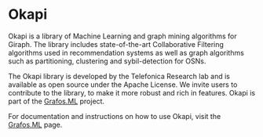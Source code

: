 Okapi
========

Okapi is a library of Machine Learning and graph mining algorithms for Giraph. The library includes state-of-the-art Collaborative Filtering algorithms used in recommendation systems as well as graph algorithms such as partitioning, clustering and sybil-detection for OSNs.

The Okapi library is developed by the Telefonica Research lab and is available as open source under the Apache License. We invite users to contribute to the library, to make it more robust and rich in features. Okapi is part of the [Grafos.ML](http://grafos.ml) project. 

For documentation and instructions on how to use Okapi, visit the [Grafos.ML](http://grafos.ml) page.
